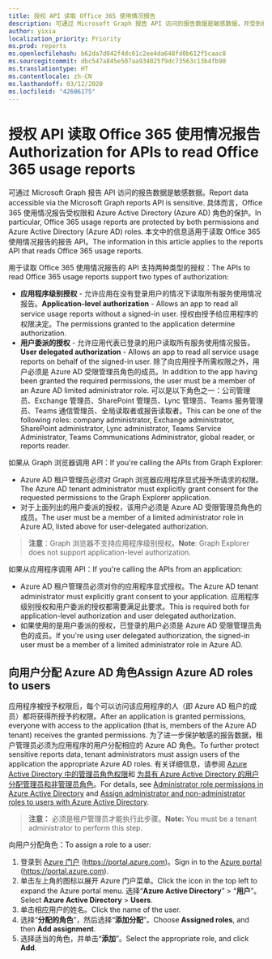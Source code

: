 ```yaml
---
title: 授权 API 读取 Office 365 使用情况报告
description: 可通过 Microsoft Graph 报告 API 访问的报告数据是敏感数据，并受到权限和 Azure Active Directory (Azure AD) 角色的保护。
author: yixia
localization_priority: Priority
ms.prod: reports
ms.openlocfilehash: b62da7d042f4dc61c2ee4da648fd0b612f5caac8
ms.sourcegitcommit: dbc547a845e507aa934025f9dc73563c13b4fb90
ms.translationtype: HT
ms.contentlocale: zh-CN
ms.lasthandoff: 03/12/2020
ms.locfileid: "42606175"
---
```

# <a name="authorization-for-apis-to-read-office-365-usage-reports"></a><span data-ttu-id="1488a-103">授权 API 读取 Office 365 使用情况报告</span><span class="sxs-lookup"><span data-stu-id="1488a-103">Authorization for APIs to read Office 365 usage reports</span></span>

<span data-ttu-id="1488a-104">可通过 Microsoft Graph 报告 API 访问的报告数据是敏感数据。</span><span class="sxs-lookup"><span data-stu-id="1488a-104">Report data accessible via the Microsoft Graph reports API is sensitive.</span></span> <span data-ttu-id="1488a-105">具体而言，Office 365 使用情况报告受权限和 Azure Active Directory (Azure AD) 角色的保护。</span><span class="sxs-lookup"><span data-stu-id="1488a-105">In particular, Office 365 usage reports are protected by both permissions and Azure Active Directory (Azure AD) roles.</span></span> <span data-ttu-id="1488a-106">本文中的信息适用于读取 Office 365 使用情况报告的报告 API。</span><span class="sxs-lookup"><span data-stu-id="1488a-106">The information in this article applies to the reports API that reads Office 365 usage reports.</span></span>

<span data-ttu-id="1488a-107">用于读取 Office 365 使用情况报告的 API 支持两种类型的授权：</span><span class="sxs-lookup"><span data-stu-id="1488a-107">The APIs to read Office 365 usage reports support two types of authorization:</span></span>

- <span data-ttu-id="1488a-108">**应用程序级别授权** - 允许应用在没有登录用户的情况下读取所有服务使用情况报告。</span><span class="sxs-lookup"><span data-stu-id="1488a-108">**Application-level authorization** - Allows an app to read all service usage reports without a signed-in user.</span></span> <span data-ttu-id="1488a-109">授权由授予给应用程序的权限决定。</span><span class="sxs-lookup"><span data-stu-id="1488a-109">The permissions granted to the application determine authorization.</span></span> 
- <span data-ttu-id="1488a-110">**用户委派的授权** - 允许应用代表已登录的用户读取所有服务使用情况报告。</span><span class="sxs-lookup"><span data-stu-id="1488a-110">**User delegated authorization** - Allows an app to read all service usage reports on behalf of the signed-in user.</span></span> <span data-ttu-id="1488a-111">除了向应用授予所需权限之外，用户必须是 Azure AD 受限管理员角色的成员。</span><span class="sxs-lookup"><span data-stu-id="1488a-111">In addition to the app having been granted the required permissions, the user must be a member of an Azure AD limited administrator role.</span></span> <span data-ttu-id="1488a-112">可以是以下角色之一：公司管理员、Exchange 管理员、SharePoint 管理员、Lync 管理员、Teams 服务管理员、Teams 通信管理员、全局读取者或报告读取者。</span><span class="sxs-lookup"><span data-stu-id="1488a-112">This can be one of the following roles: company administrator, Exchange administrator, SharePoint administrator, Lync administrator, Teams Service Administrator, Teams Communications Administrator, global reader, or reports reader.</span></span>

<span data-ttu-id="1488a-113">如果从 Graph 浏览器调用 API：</span><span class="sxs-lookup"><span data-stu-id="1488a-113">If you're calling the APIs from Graph Explorer:</span></span>

- <span data-ttu-id="1488a-114">Azure AD 租户管理员必须对 Graph 浏览器应用程序显式授予所请求的权限。</span><span class="sxs-lookup"><span data-stu-id="1488a-114">The Azure AD tenant administrator must explicitly grant consent for the requested permissions to the Graph Explorer application.</span></span>
- <span data-ttu-id="1488a-115">对于上面列出的用户委派的授权，该用户必须是 Azure AD 受限管理员角色的成员。</span><span class="sxs-lookup"><span data-stu-id="1488a-115">The user must be a member of a limited administrator role in Azure AD, listed above for user-delegated authorization.</span></span>

><span data-ttu-id="1488a-116">**注意**：Graph 浏览器不支持应用程序级别授权。</span><span class="sxs-lookup"><span data-stu-id="1488a-116">**Note**: Graph Explorer does not support application-level authorization.</span></span>

<span data-ttu-id="1488a-117">如果从应用程序调用 API：</span><span class="sxs-lookup"><span data-stu-id="1488a-117">If you're calling the APIs from an application:</span></span>

- <span data-ttu-id="1488a-118">Azure AD 租户管理员必须对你的应用程序显式授权。</span><span class="sxs-lookup"><span data-stu-id="1488a-118">The Azure AD tenant administrator must explicitly grant consent to your application.</span></span> <span data-ttu-id="1488a-119">应用程序级别授权和用户委派的授权都需要满足此要求。</span><span class="sxs-lookup"><span data-stu-id="1488a-119">This is required both for application-level authorization and user delegated authorization.</span></span>
- <span data-ttu-id="1488a-120">如果使用的是用户委派的授权，已登录的用户必须是 Azure AD 受限管理员角色的成员。</span><span class="sxs-lookup"><span data-stu-id="1488a-120">If you're using user delegated authorization, the signed-in user must be a member of a limited administrator role in Azure AD.</span></span>

## <a name="assign-azure-ad-roles-to-users"></a><span data-ttu-id="1488a-121">向用户分配 Azure AD 角色</span><span class="sxs-lookup"><span data-stu-id="1488a-121">Assign Azure AD roles to users</span></span>

<span data-ttu-id="1488a-122">应用程序被授予权限后，每个可以访问该应用程序的人（即 Azure AD 租户的成员）都将获得所授予的权限。</span><span class="sxs-lookup"><span data-stu-id="1488a-122">After an application is granted permissions, everyone with access to the application (that is, members of the Azure AD tenant) receives the granted permissions.</span></span> <span data-ttu-id="1488a-123">为了进一步保护敏感的报告数据，租户管理员必须为应用程序的用户分配相应的 Azure AD 角色。</span><span class="sxs-lookup"><span data-stu-id="1488a-123">To further protect sensitive reports data, tenant administrators must assign users of the application the appropriate Azure AD roles.</span></span> <span data-ttu-id="1488a-124">有关详细信息，请参阅 [Azure Active Directory 中的管理员角色权限](https://docs.microsoft.com/azure/active-directory/active-directory-assign-admin-roles-azure-portal)和 [为具有 Azure Active Directory 的用户分配管理员和非管理员角色](https://docs.microsoft.com/azure/active-directory/active-directory-users-assign-role-azure-portal)。</span><span class="sxs-lookup"><span data-stu-id="1488a-124">For details, see [Administrator role permissions in Azure Active Directory](https://docs.microsoft.com/azure/active-directory/active-directory-assign-admin-roles-azure-portal) and [Assign administrator and non-administrator roles to users with Azure Active Directory](https://docs.microsoft.com/azure/active-directory/active-directory-users-assign-role-azure-portal).</span></span>

><span data-ttu-id="1488a-125">**注意：** 必须是租户管理员才能执行此步骤。</span><span class="sxs-lookup"><span data-stu-id="1488a-125">**Note:** You must be a tenant administrator to perform this step.</span></span>

<span data-ttu-id="1488a-126">向用户分配角色：</span><span class="sxs-lookup"><span data-stu-id="1488a-126">To assign a role to a user:</span></span>

1. <span data-ttu-id="1488a-127">登录到 [Azure 门户](https://portal.azure.com) (https://portal.azure.com)。</span><span class="sxs-lookup"><span data-stu-id="1488a-127">Sign in to the [Azure portal](https://portal.azure.com) (https://portal.azure.com).</span></span>
2. <span data-ttu-id="1488a-128">单击左上角的图标以展开 Azure 门户菜单。</span><span class="sxs-lookup"><span data-stu-id="1488a-128">Click the icon in the top left to expand the Azure portal menu.</span></span> <span data-ttu-id="1488a-129">选择“**Azure Active Directory**” > “**用户**”。</span><span class="sxs-lookup"><span data-stu-id="1488a-129">Select **Azure Active Directory** > **Users**.</span></span>
3. <span data-ttu-id="1488a-130">单击相应用户的姓名。</span><span class="sxs-lookup"><span data-stu-id="1488a-130">Click the name of the user.</span></span>
4. <span data-ttu-id="1488a-131">选择“**分配的角色**”，然后选择“**添加分配**”。</span><span class="sxs-lookup"><span data-stu-id="1488a-131">Choose **Assigned roles**, and then **Add assignment**.</span></span>
5. <span data-ttu-id="1488a-132">选择适当的角色，并单击“**添加**”。</span><span class="sxs-lookup"><span data-stu-id="1488a-132">Select the appropriate role, and click **Add**.</span></span>
